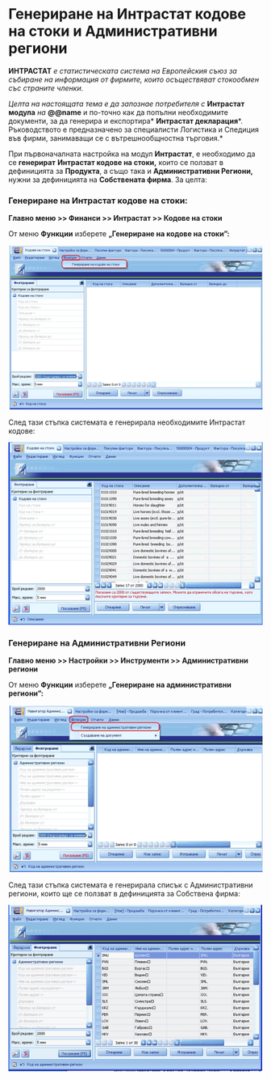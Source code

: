 # Генериране на Интрастат кодове на  стоки и Административни региони

**ИНТРАСТАТ**  *е статистическата  система на Европейския съюз за събиране на информация от фирмите, които  осъществяват стокообмен със страните членки.* 

*Целта на настоящата тема е да  запознае потребителя с* **Интрастат  модула** *на* **@@name** и по-точно как да попълни  необходимите документи, за да генерира и експортира* **Интрастат  декларация***.  Ръководството е предназначено за специалисти Логистика и Спедиция във фирми,  занимаващи се с вътрешнообщностна търговия.*  

При първоначалната  настройка на модул **Интрастат**, е необходимо да се **генерират** **Интрастат кодове на стоки,**  които се ползват в дефиницията  за **Продукта**, а също така и **Административни Региони,** нужни за дефиницията на **Собствената фирма**. За целта:  

### **Генериране  на Интрастат кодове на стоки:**  

**Главно меню >> Финанси >>  Интрастат >> Кодове на стоки** 

От меню **Функции** изберете **„Генериране на кодове на  стоки”:**

![image-20250523140043618](pictures/Intrastat/image-20250523140043618.png)



След тази стъпка системата е генерирала  необходимите Интрастат кодове:

![image-20250523140023566](pictures/Intrastat/image-20250523140023566.png)



### **Генериране  на Административни Региони** 

**Главно меню >> Настройки >> Инструменти >> Административни региони**  

От меню **Функции** изберете **„Генериране на административни  региони”:**

![image-20250523135953884](pictures/Intrastat/image-20250523135953884.png)

След тази стъпка системата е генерирала списък с  Административни региони, които ще се ползват в дефиницията за Собствена  фирма:

![image-20250523140132140](pictures/Intrastat/image-20250523140132140.png)



